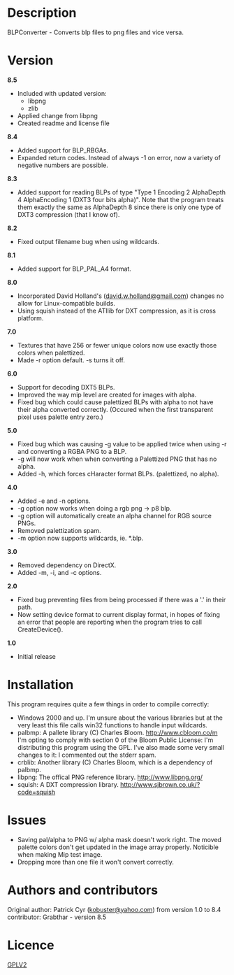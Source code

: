 # Description
BLPConverter - Converts blp files to png files and vice versa.
# Version
**8.5**
- Included with updated version:
    - libpng
    - zlib
- Applied change from libpng
- Created readme and license file

**8.4**
- Added support for BLP_RBGAs.
- Expanded return codes.  Instead of always -1 on error, now a variety of 
  negative numbers are possible.

**8.3**
- Added support for reading BLPs of type "Type 1 Encoding 2 AlphaDepth 4 
  AlphaEncoding 1 (DXT3 four bits alpha)". Note that the program treats them 
  exactly the same as AlphaDepth 8 since there is only one type of DXT3 
  compression (that I know of).

**8.2**
- Fixed output filename bug when using wildcards.

**8.1** 
- Added support for BLP_PAL_A4 format.

**8.0**
- Incorporated David Holland's (david.w.holland@gmail.com) changes no allow for Linux-compatible builds.
- Using squish instead of the ATIlib for DXT compression, as it is cross platform.

**7.0** 
- Textures that have 256 or fewer unique colors now use exactly those colors when palettized.
- Made -r option default.  -s turns it off.

**6.0**
- Support for decoding DXT5 BLPs.
- Improved the way mip level are created for images with alpha.
- Fixed bug which could cause palettized BLPs with alpha to not have their alpha converted correctly. (Occured when the first transparent pixel uses palette entry zero.)

**5.0**
- Fixed bug which was causing -g value to be applied twice when using -r and converting a RGBA PNG to a BLP.
- -g will now work when when converting a Palettized PNG that has no alpha.
- Added -h, which forces cHaracter format BLPs. (palettized, no alpha).

**4.0** 
- Added -e and -n options.
- -g option now works when doing a rgb png -> p8 blp.
- -g option will automatically create an alpha channel for RGB source PNGs.
- Removed palettization spam.
- -m option now supports wildcards, ie. *.blp.

**3.0**
- Removed dependency on DirectX.
- Added -m, -i, and -c options.

**2.0**
- Fixed bug preventing files from being processed if there was a '.' in their path.
- Now setting device format to current display format, in hopes of fixing an error
that people are reporting when the program tries to call CreateDevice().

**1.0**
- Initial release

# Installation
This program requires quite a few things in order to compile correctly:

- Windows 2000 and up.  I'm unsure about the various libraries but at the very 
  least this file calls win32 functions to handle input wildcards.
- palbmp: A pallete library (C) Charles Bloom.  http://www.cbloom.co/m
	I'm opting to comply with section 0 of the Bloom Public License: I'm 
	distributing this program using the GPL.  I've also made some very small 
	changes to it: I commented out the stderr spam.
- crblib: Another library (C) Charles Bloom, which is a dependency of palbmp.
- libpng: The offical PNG reference library. http://www.libpng.org/
- squish: A DXT compression library.  http://www.sjbrown.co.uk/?code=squish
# Issues
- Saving pal/alpha to PNG w/ alpha mask doesn't work right.  The moved palette colors don't get updated in the image
array properly. Noticible when making Mip test image.
- Dropping more than one file it won't convert correctly.


# Authors and contributors
Original author: Patrick Cyr (kobuster@yahoo.com) from version 1.0 to 8.4  
contributor: Grabthar - version 8.5

# Licence
[GPLV2](./LICENCE)
